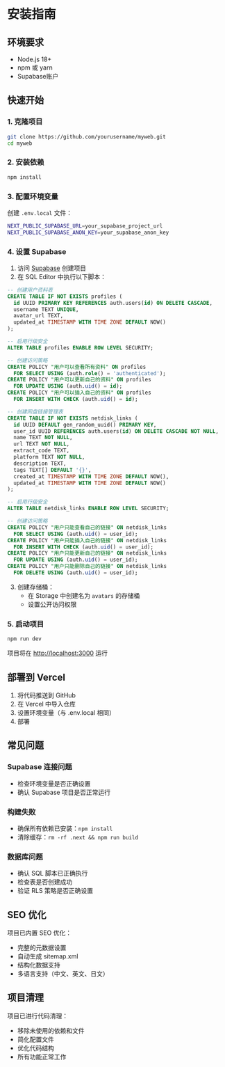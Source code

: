 # 安装指南

## 环境要求

- Node.js 18+
- npm 或 yarn  
- Supabase账户

## 快速开始

### 1. 克隆项目
```bash
git clone https://github.com/yourusername/myweb.git
cd myweb
```

### 2. 安装依赖
```bash
npm install
```

### 3. 配置环境变量
创建 `.env.local` 文件：
```bash
NEXT_PUBLIC_SUPABASE_URL=your_supabase_project_url
NEXT_PUBLIC_SUPABASE_ANON_KEY=your_supabase_anon_key
```

### 4. 设置 Supabase

1. 访问 [Supabase](https://supabase.com/) 创建项目
2. 在 SQL Editor 中执行以下脚本：

```sql
-- 创建用户资料表
CREATE TABLE IF NOT EXISTS profiles (
  id UUID PRIMARY KEY REFERENCES auth.users(id) ON DELETE CASCADE,
  username TEXT UNIQUE,
  avatar_url TEXT,
  updated_at TIMESTAMP WITH TIME ZONE DEFAULT NOW()
);

-- 启用行级安全
ALTER TABLE profiles ENABLE ROW LEVEL SECURITY;

-- 创建访问策略
CREATE POLICY "用户可以查看所有资料" ON profiles
  FOR SELECT USING (auth.role() = 'authenticated');
CREATE POLICY "用户可以更新自己的资料" ON profiles
  FOR UPDATE USING (auth.uid() = id);
CREATE POLICY "用户可以插入自己的资料" ON profiles
  FOR INSERT WITH CHECK (auth.uid() = id);

-- 创建网盘链接管理表
CREATE TABLE IF NOT EXISTS netdisk_links (
  id UUID DEFAULT gen_random_uuid() PRIMARY KEY,
  user_id UUID REFERENCES auth.users(id) ON DELETE CASCADE NOT NULL,
  name TEXT NOT NULL,
  url TEXT NOT NULL,
  extract_code TEXT,
  platform TEXT NOT NULL,
  description TEXT,
  tags TEXT[] DEFAULT '{}',
  created_at TIMESTAMP WITH TIME ZONE DEFAULT NOW(),
  updated_at TIMESTAMP WITH TIME ZONE DEFAULT NOW()
);

-- 启用行级安全
ALTER TABLE netdisk_links ENABLE ROW LEVEL SECURITY;

-- 创建访问策略
CREATE POLICY "用户只能查看自己的链接" ON netdisk_links
  FOR SELECT USING (auth.uid() = user_id);
CREATE POLICY "用户只能插入自己的链接" ON netdisk_links
  FOR INSERT WITH CHECK (auth.uid() = user_id);
CREATE POLICY "用户只能更新自己的链接" ON netdisk_links
  FOR UPDATE USING (auth.uid() = user_id);
CREATE POLICY "用户只能删除自己的链接" ON netdisk_links
  FOR DELETE USING (auth.uid() = user_id);
```

3. 创建存储桶：
   - 在 Storage 中创建名为 `avatars` 的存储桶
   - 设置公开访问权限

### 5. 启动项目
```bash
npm run dev
```

项目将在 [http://localhost:3000](http://localhost:3000) 运行

## 部署到 Vercel

1. 将代码推送到 GitHub
2. 在 Vercel 中导入仓库
3. 设置环境变量（与 .env.local 相同）
4. 部署

## 常见问题

### Supabase 连接问题
- 检查环境变量是否正确设置
- 确认 Supabase 项目是否正常运行

### 构建失败
- 确保所有依赖已安装：`npm install`
- 清除缓存：`rm -rf .next && npm run build`

### 数据库问题  
- 确认 SQL 脚本已正确执行
- 检查表是否创建成功
- 验证 RLS 策略是否正确设置

## SEO 优化

项目已内置 SEO 优化：
- 完整的元数据设置
- 自动生成 sitemap.xml
- 结构化数据支持
- 多语言支持（中文、英文、日文）

## 项目清理

项目已进行代码清理：
- 移除未使用的依赖和文件
- 简化配置文件
- 优化代码结构
- 所有功能正常工作